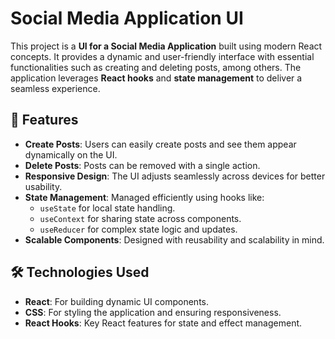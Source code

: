 # Social Media Application UI

This project is a **UI for a Social Media Application** built using modern React concepts. It provides a dynamic and user-friendly interface with essential functionalities such as creating and deleting posts, among others. The application leverages **React hooks** and **state management** to deliver a seamless experience.

## 🚀 Features

- **Create Posts**: Users can easily create posts and see them appear dynamically on the UI.
- **Delete Posts**: Posts can be removed with a single action.
- **Responsive Design**: The UI adjusts seamlessly across devices for better usability.
- **State Management**: Managed efficiently using hooks like:
  - `useState` for local state handling.
  - `useContext` for sharing state across components.
  - `useReducer` for complex state logic and updates.
- **Scalable Components**: Designed with reusability and scalability in mind.

## 🛠️ Technologies Used

- **React**: For building dynamic UI components.
- **CSS**: For styling the application and ensuring responsiveness.
- **React Hooks**: Key React features for state and effect management.
